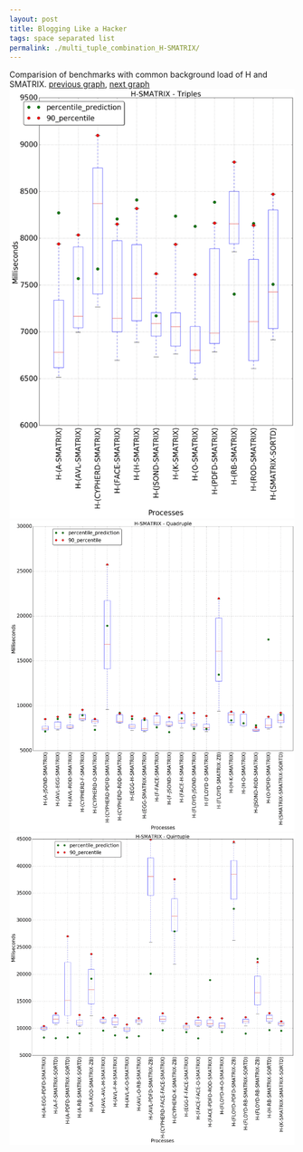 ```yaml
---
layout: post
title: Blogging Like a Hacker
tags: space separated list
permalink: ./multi_tuple_combination_H-SMATRIX/
---
```


Comparision of benchmarks with common background load of H and SMATRIX.
[previous graph](./multi_tuple_combination_H-ROD/), [next graph](./multi_tuple_combination_H-SORTD/)
<img src="./images/triple/H/H-SMATRIX_box.png" alt="graph figure"><img src="./images/quadruple/H/H-SMATRIX_box.png" alt="graph figure"><img src="./images/quintuple/H/H-SMATRIX_box.png" alt="graph figure">